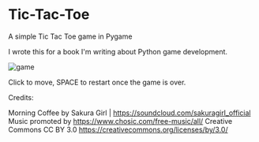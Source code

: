 # Tic-Tac-Toe
A simple Tic Tac Toe game in Pygame

I wrote this for a book I'm writing about Python game development.

![game](https://github.com/presotech/Tic-Tac-Toe/assets/119664913/f8f08e83-16ab-45d4-8b56-19fe639a5f25)

Click to move, SPACE to restart once the game is over.

Credits:

Morning Coffee by Sakura Girl | https://soundcloud.com/sakuragirl_official
Music promoted by https://www.chosic.com/free-music/all/
Creative Commons CC BY 3.0
https://creativecommons.org/licenses/by/3.0/
